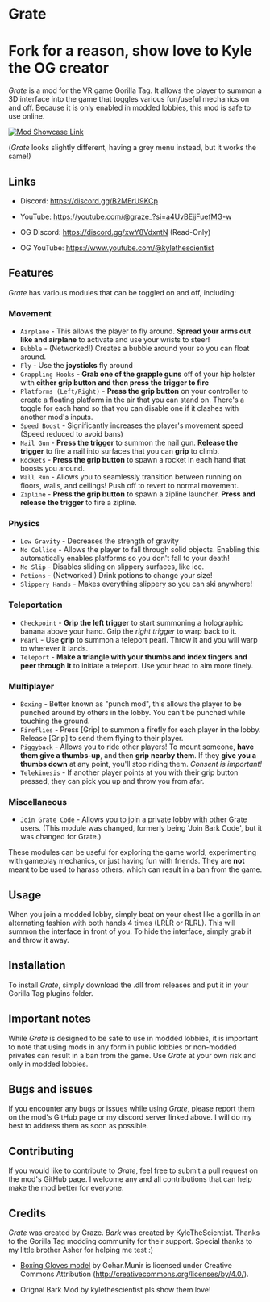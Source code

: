 # Grate

# Fork for a reason, show love to Kyle the OG creator

*Grate* is a mod for the VR game Gorilla Tag. It allows the player to summon a 3D interface into the game that toggles various fun/useful mechanics on and off. Because it is only enabled in modded lobbies, this mod is safe to use online.

[![Mod Showcase Link](https://img.youtube.com/vi/geyMo9pVSEE/0.jpg)](https://www.youtube.com/watch?v=geyMo9pVSEE)

(*Grate* looks slightly different, having a grey menu instead, but it works the same!)

## Links

* Discord: https://discord.gg/B2MErU9KCp
* YouTube: https://youtube.com/@graze_?si=a4UvBEjjFuefMG-w

* OG Discord: https://discord.gg/xwY8VdxntN (Read-Only)
* OG YouTube: https://www.youtube.com/@kylethescientist

## Features
*Grate* has various modules that can be toggled on and off, including:

### Movement
* `Airplane` - This allows the player to fly around. **Spread your arms out like and airplane** to activate and use your wrists to steer!
* `Bubble` - (Networked!) Creates a bubble around your so you can float around.
* `Fly` - Use the **joysticks** fly around
* `Grappling Hooks` - **Grab one of the grapple guns** off of your hip holster with **either grip button and then press the trigger to fire**
* `Platforms (Left/Right)` - **Press the grip button** on your controller to create a floating platform in the air that you can stand on. There's a toggle for each hand so that you can disable one if it clashes with another mod's inputs.
* `Speed Boost` - Significantly increases the player's movement speed (Speed reduced to avoid bans)
* `Nail Gun` - **Press the trigger** to summon the nail gun. **Release the trigger** to fire a nail into surfaces that you can **grip** to climb.
* `Rockets` - **Press the grip button** to spawn a rocket in each hand that boosts you around.
* `Wall Run` - Allows you to seamlessly transition between running on floors, walls, and ceilings! Push off to revert to normal movement.
* `Zipline` - **Press the grip button** to spawn a zipline launcher. **Press and release the trigger** to fire a zipline.
### Physics
* `Low Gravity` - Decreases the strength of gravity
* `No Collide` - Allows the player to fall through solid objects. Enabling this automatically enables platforms so you don't fall to your death!
* `No Slip` - Disables sliding on slippery surfaces, like ice.
* `Potions` - (Networked!) Drink potions to change your size!
* `Slippery Hands` - Makes everything slippery so you can ski anywhere!
### Teleportation
* `Checkpoint` - **Grip the left trigger** to start summoning a holographic banana above your hand. Grip the *right trigger* to warp back to it.
* `Pearl` - Use **grip** to summon a teleport pearl. Throw it and you will warp to wherever it lands.
* `Teleport` - **Make a triangle with your thumbs and index fingers and peer through it** to initiate a teleport. Use your head to aim more finely.
### Multiplayer
* `Boxing` - Better known as "punch mod", this allows the player to be punched around by others in the lobby. You can't be punched while touching the ground.
* `Fireflies` - Press [Grip] to summon a firefly for each player in the lobby. Release [Grip] to send them flying to their player.
* `Piggyback` - Allows you to ride other players! To mount someone, **have them give a thumbs-up**, and then **grip nearby them**. If they **give you a thumbs down** at any point, you'll stop riding them. *Consent is important!*
* `Telekinesis` - If another player points at you with their grip button pressed, they can
  pick you up and throw you from afar.
### Miscellaneous
* `Join Grate Code` - Allows you to join a private lobby with other Grate users. (This module was changed, formerly being 'Join Bark Code', but it was changed for Grate.)

These modules can be useful for exploring the game world, experimenting with gameplay mechanics, or just having fun with friends. They are **not** meant to be used to harass others, which can result in a ban from the game.

## Usage
When you join a modded lobby, simply beat on your chest like a gorilla in an alternating fashion with both hands 4 times (LRLR or RLRL). This will summon the interface in front of you. To hide the interface, simply grab it and throw it away.

## Installation
To install *Grate*, simply download the .dll from releases and put it in your Gorilla Tag plugins folder.

## Important notes

While *Grate* is designed to be safe to use in modded lobbies, it is important to note that using mods in any form in public lobbies or non-modded privates can result in a ban from the game. Use *Grate* at your own risk and only in modded lobbies.

## Bugs and issues
If you encounter any bugs or issues while using *Grate*, please report them on the mod's GitHub page or my discord server linked above. I will do my best to address them as soon as possible. 

## Contributing
If you would like to contribute to *Grate*, feel free to submit a pull request on the mod's GitHub page. I welcome any and all contributions that can help make the mod better for everyone.

## Credits
*Grate* was created by Graze. 
*Bark* was created by KyleTheScientist. 
Thanks to the Gorilla Tag modding community for their support.
Special thanks to my little brother Asher for helping me test :)

* [Boxing Gloves model](https://skfb.ly/6XOUS) by Gohar.Munir is licensed under Creative Commons Attribution (http://creativecommons.org/licenses/by/4.0/).

* Orignal Bark Mod by kylethescientist pls show them love!
